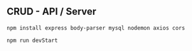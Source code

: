 ## CRUD - API / Server

`npm install express body-parser mysql nodemon axios cors`

`npm run devStart`

